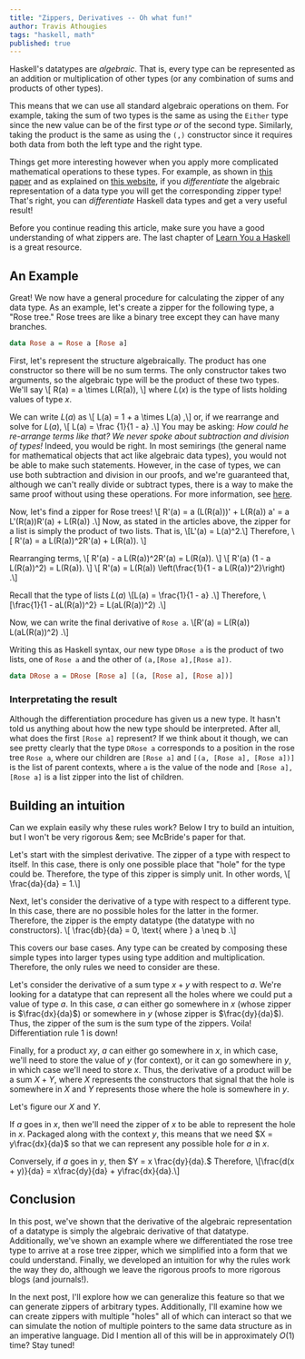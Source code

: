 ```yaml
---
title: "Zippers, Derivatives -- Oh what fun!"
author: Travis Athougies
tags: "haskell, math"
published: true
---
```


Haskell's datatypes are *algebraic*. That is, every type can be represented as an addition or
multiplication of other types (or any combination of sums and products of other types).

This means that we can use all standard algebraic operations on them. For example, taking the sum of
two types is the same as using the `Either` type since the new value can be of the first type _or_ of
the second type. Similarly, taking the product is the same as using the `(,)` constructor since it
requires both data from both the left type and the right type.

Things get more interesting however when you apply more complicated mathematical operations to these
types. For example, as shown in
[this paper](http://citeseerx.ist.psu.edu/viewdoc/summary?doi=10.1.1.22.8611) and as explained on
[this website](http://chris-taylor.github.io/blog/2013/02/13/the-algebra-of-algebraic-data-types-part-iii/),
if you *differentiate* the algebraic representation of a data type you will get the corresponding
zipper type! That's right, you can *differentiate* Haskell data types and get a very useful result!

Before you continue reading this article, make sure you have a good understanding of what zippers
are. The last chapter of [Learn You a Haskell](http://learnyouahaskell.com/zippers) is a great
resource.

## An Example

Great! We now have a general procedure for calculating the zipper of any data type. As an
example, let's create a zipper for the following type, a "Rose tree." Rose trees are like a binary
tree except they can have many branches.
```haskell
data Rose a = Rose a [Rose a]
```
First, let's represent the structure algebraically. The product has one constructor so there will be
no sum terms. The only constructor takes two arguments, so the algebraic type will be the product of
these two types. We'll say
\\[ R(a) = a \\times L(R(a)), \\]
where $L(x)$ is the type of lists holding values of type $x.$

We can write $L(a)$ as
\\[ L(a) = 1 + a \\times L(a) ,\\]
or, if we rearrange and solve for $L(a),$
\\[ L(a) = \\frac {1}{1 - a} .\\]
You may be asking: *How could he re-arrange terms like that? We never spoke about subtraction and
division of types!* Indeed, you would be right. In most semirings (the general name for mathematical
objects that act like algebraic data types), you would not be able to make such statements. However,
in the case of types, we can use both subtraction and division in our proofs, and we're guaranteed
that, although we can't really divide or subtract types, there is a way to make the same proof
without using these operations. For more information, see
[here](http://arxiv.org/pdf/math/9405205v1.pdf).

Now, let's find a zipper for Rose trees!
\\[ R'(a) = a (L(R(a)))' + L(R(a)) a' = a L'(R(a))R'(a) + L(R(a)) .\\]
Now, as stated in the articles above, the zipper for a list is simply the product of two lists. That
is,
\\[L'(a) = L(a)^2.\\]
Therefore,
\\[ R'(a) = a L(R(a))^2R'(a) + L(R(a)). \\]

Rearranging terms,
\\[ R'(a) - a L(R(a))^2R'(a) = L(R(a)). \\]
\\[ R'(a) (1 - a L(R(a))^2) = L(R(a)). \\]
\\[ R'(a) = L(R(a)) \\left(\\frac{1}{1 - a L(R(a))^2}\\right) .\\]

Recall that the type of lists $L(a)$
\\[L(a) = \\frac{1}{1 - a} .\\]
Therefore,
\\[\\frac{1}{1 - aL(R(a))^2} = L(aL(R(a))^2) .\\]

Now, we can write the final derivative of `Rose a`.
\\[R'(a) = L(R(a)) L(aL(R(a))^2) .\\]

Writing this as Haskell syntax, our new type `DRose a` is the product of two lists, one of `Rose a`
and the other of `(a,[Rose a],[Rose a])`.
```haskell
data DRose a = DRose [Rose a] [(a, [Rose a], [Rose a])]
```

### Interpretating the result

Although the differentiation procedure has given us a new type. It hasn't told us anything about how
the new type should be interpreted. After all, what does the first `[Rose a]` represent? If we think
about it though, we can see pretty clearly that the type `DRose a` corresponds to a position in the
rose tree `Rose a`, where our children are `[Rose a]` and `[(a, [Rose a], [Rose a])]` is the list of
parent contexts, where `a` is the value of the node and `[Rose a], [Rose a]` is a list zipper into
the list of children.

## Building an intuition

Can we explain easily why these rules work? Below I try to build an intuition, but I won't be very
rigorous &em; see McBride's paper for that.

Let's start with the simplest derivative. The zipper of a type with respect to itself. In this case,
there is only one possible place that "hole" for the type could be. Therefore, the type of this
zipper is simply unit. In other words,
\\[ \\frac{da}{da} = 1.\\]

Next, let's consider the derivative of a type with respect to a different type. In this case, there
are no possible holes for the latter in the former. Therefore, the zipper is the empty datatype (the
datatype with no constructors).
\\[ \\frac{db}{da} = 0, \\text{ where } a \\neq b .\\]

This covers our base cases. Any type can be created by composing these simple types into larger
types using type addition and multiplication. Therefore, the only rules we need to consider are
these.

Let's consider the derivative of a sum type $x + y$ with respect to $a.$ We're looking for a
datatype that can represent all the holes where we could put a value of type $a.$ In this case, $a$
can either go somewhere in $x$ (whose zipper is $\frac{dx}{da}$) or somewhere in $y$ (whose zipper
is $\frac{dy}{da}$). Thus, the zipper of the sum is the sum type of the zippers. Voila!
Differentiation rule 1 is down!

Finally, for a product $xy,$ $a$ can either go somewhere in $x,$ in which case, we'll need to store
the value of $y$ (for context), or it can go somewhere in $y$, in which case we'll need to store
$x.$ Thus, the derivative of a product will be a sum $X + Y,$ where $X$ represents the constructors
that signal that the hole is somewhere in $X$ and $Y$ represents those where the hole is somewhere
in $y.$

Let's figure our $X$ and $Y.$

If $a$ goes in $x,$ then we'll need the zipper of $x$ to be able to represent the hole in $x.$
Packaged along with the context $y,$ this means that we need $X = y\frac{dx}{da}$ so that we can
represent any possible hole for $a$ in $x.$

Conversely, if $a$ goes in $y,$ then $Y = x \frac{dy}{da}.$
Therefore,
\\[\\frac{d(x + y)}{da} = x\\frac{dy}{da} + y\\frac{dx}{da}.\\]

## Conclusion

In this post, we've shown that the derivative of the algebraic representation of a datatype is
simply the algebraic derivative of that datatype. Additionally, we've shown an example where we
differentiated the rose tree type to arrive at a rose tree zipper, which we simplified into a form
that we could understand. Finally, we developed an intuition for why the rules work the way they do,
although we leave the rigorous proofs to more rigorous blogs (and journals!).

In the next post, I'll explore how we can generalize this feature so that we can generate zippers of
arbitrary types. Additionally, I'll examine how we can create zippers with multiple "holes" all of
which can interact so that we can simulate the notion of multiple pointers to the same data structure
as in an imperative language. Did I mention all of this will be in approximately $O(1)$ time? Stay
tuned!